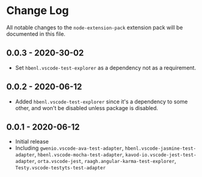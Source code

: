 # Change Log
All notable changes to the `node-extension-pack` extension pack will be documented in this file.
## 0.0.3 - 2020-30-02

- Set `hbenl.vscode-test-explorer` as a dependency not as a requirement.

## 0.0.2 - 2020-06-12

- Added `hbenl.vscode-test-explorer` since it's a dependency to some other, and won't be disabled unless package is disabled.

## 0.0.1 - 2020-06-12

- Initial release
- Including `gwenio.vscode-ava-test-adapter`, `hbenl.vscode-jasmine-test-adapter`, `hbenl.vscode-mocha-test-adapter`, `kavod-io.vscode-jest-test-adapter`, `orta.vscode-jest`, `raagh.angular-karma-test-explorer`, `Testy.vscode-testyts-test-adapter`
